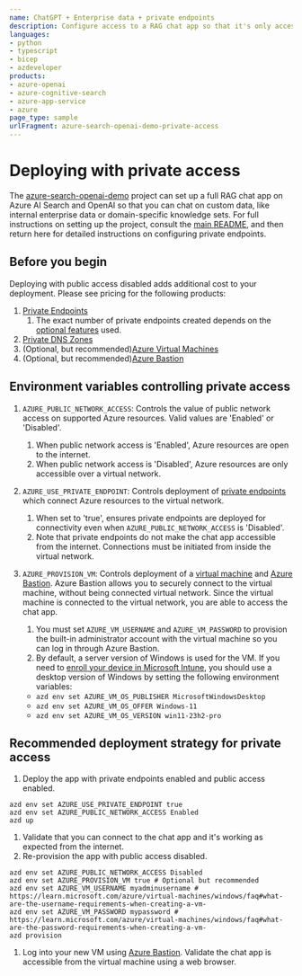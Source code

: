 ```yaml
---
name: ChatGPT + Enterprise data + private endpoints
description: Configure access to a RAG chat app so that it's only accessible from private endpoints.
languages:
- python
- typescript
- bicep
- azdeveloper
products:
- azure-openai
- azure-cognitive-search
- azure-app-service
- azure
page_type: sample
urlFragment: azure-search-openai-demo-private-access
---
```

<!-- Original document: /docs/deploy_private.md -->

# Deploying with private access

The [azure-search-openai-demo](/) project can set up a full RAG chat app on Azure AI Search and OpenAI so that you can chat on custom data, like internal enterprise data or domain-specific knowledge sets. For full instructions on setting up the project, consult the [main README](/README.md), and then return here for detailed instructions on configuring private endpoints.

## Before you begin

Deploying with public access disabled adds additional cost to your deployment. Please see pricing for the following products:

1. [Private Endpoints](https://azure.microsoft.com/pricing/details/private-link/)
    1. The exact number of private endpoints created depends on the [optional features](/docs/deploy_features.md) used.
1. [Private DNS Zones](https://azure.microsoft.com/pricing/details/dns/)
1. (Optional, but recommended)[Azure Virtual Machines](https://azure.microsoft.com/pricing/details/virtual-machines/windows/)
1. (Optional, but recommended)[Azure Bastion](https://azure.microsoft.com/pricing/details/azure-bastion/)

## Environment variables controlling private access

1. `AZURE_PUBLIC_NETWORK_ACCESS`: Controls the value of public network access on supported Azure resources. Valid values are 'Enabled' or 'Disabled'.
    1. When public network access is 'Enabled', Azure resources are open to the internet.
    1. When public network access is 'Disabled', Azure resources are only accessible over a virtual network.
1. `AZURE_USE_PRIVATE_ENDPOINT`: Controls deployment of [private endpoints](https://learn.microsoft.com/azure/private-link/private-endpoint-overview) which connect Azure resources to the virtual network.
    1. When set to 'true', ensures private endpoints are deployed for connectivity even when `AZURE_PUBLIC_NETWORK_ACCESS` is 'Disabled'.
    1. Note that private endpoints do not make the chat app accessible from the internet. Connections must be initiated from inside the virtual network.
1. `AZURE_PROVISION_VM`: Controls deployment of a [virtual machine](https://learn.microsoft.com/azure/virtual-machines/overview) and [Azure Bastion](https://learn.microsoft.com/azure/bastion/bastion-overview). Azure Bastion allows you to securely connect to the virtual machine, without being connected virtual network. Since the virtual machine is connected to the virtual network, you are able to access the chat app.
    1. You must set `AZURE_VM_USERNAME` and `AZURE_VM_PASSWORD` to provision the built-in administrator account with the virtual machine so you can log in through Azure Bastion.
    1. By default, a server version of Windows is used for the VM. If you need to [enroll your device in Microsoft Intune](https://learn.microsoft.com/mem/intune/user-help/enroll-windows-10-device), you should use a desktop version of Windows by setting the following environment variables:

      * `azd env set AZURE_VM_OS_PUBLISHER MicrosoftWindowsDesktop`
      * `azd env set AZURE_VM_OS_OFFER Windows-11`
      * `azd env set AZURE_VM_OS_VERSION win11-23h2-pro`

## Recommended deployment strategy for private access

1. Deploy the app with private endpoints enabled and public access enabled.

  ```shell
  azd env set AZURE_USE_PRIVATE_ENDPOINT true
  azd env set AZURE_PUBLIC_NETWORK_ACCESS Enabled
  azd up
  ```

1. Validate that you can connect to the chat app and it's working as expected from the internet.
1. Re-provision the app with public access disabled.

  ```shell
  azd env set AZURE_PUBLIC_NETWORK_ACCESS Disabled
  azd env set AZURE_PROVISION_VM true # Optional but recommended
  azd env set AZURE_VM_USERNAME myadminusername # https://learn.microsoft.com/azure/virtual-machines/windows/faq#what-are-the-username-requirements-when-creating-a-vm-
  azd env set AZURE_VM_PASSWORD mypassword # https://learn.microsoft.com/azure/virtual-machines/windows/faq#what-are-the-password-requirements-when-creating-a-vm-
  azd provision
  ```

1. Log into your new VM using [Azure Bastion](https://learn.microsoft.com/azure/bastion/tutorial-create-host-portal#connect). Validate the chat app is accessible from the virtual machine using a web browser.
